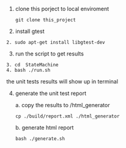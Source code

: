 1. clone this porject to local enviroment

   ```
   git clone this_project
   ```
2. install gtest

```
2. sudo apt-get install libgtest-dev
```

3. run the script to get results

```
3. cd  StateMachine
4. bash ./run.sh
```

the unit tests results will show up in terminal

4. generate the unit test report

   a. copy the results to /html_generator

   ```
   cp ./build/report.xml ./html_generator
   ```
   b. generate html report

   ```
   bash ./generate.sh
   ```
